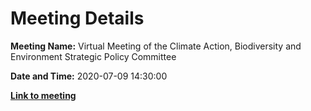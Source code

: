 # Meeting Details

**Meeting Name:** Virtual Meeting of the Climate Action, Biodiversity and Environment Strategic Policy Committee

**Date and Time:** 2020-07-09 14:30:00

**<a href="https://www.limerick.ie/council/whats-on/meeting-climate-action-biodiversity-and-environment-strategic-policy-committee-6" target="_blank">Link to meeting</a>**
